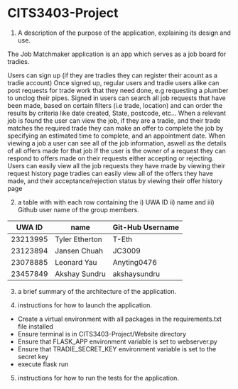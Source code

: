 # CITS3403-Project

1. A description of the purpose of the application, explaining its design and use.

The Job Matchmaker application is an app which serves as a job board for tradies. 

Users can sign up (if they are tradies they can register their acount as a tradie account)
Once signed up, regular users and tradie users alike can post requests for trade work that they need done, e.g requesting a plumber to unclog their pipes.
Signed in users can search all job requests that have been made, based on certain filters (i.e trade, location) and can order the results by criteria like date created, State, postcode, etc...
When a relevant job is found the user can view the job, if they are a tradie, and their trade matches the required trade they can make an offer to complete the job by specifying an estimated time to complete, and an appointment date.
When viewing a job a user can see all of the job information, aswell as the details of all offers made for that job
If the user is the owner of a request they can respond to offers made on their requests either accepting or rejecting.
Users can easily view all the job requests they have made by viewing their request history page
tradies can easily view all of the offers they have made, and their acceptance/rejection status by viewing their offer history page

2. a table with with each row containing the i) UWA ID ii) name and iii) Github user name of the group members.

| UWA ID       | name              | Git-Hub Username |
|--------------|-------------------|------------------|
| 23213995     | Tyler Etherton    | T-Eth            |
| 23123894     | Jansen Chuah      | JC3009           |
| 23078885     | Leonard Yau       | Anyting0476      |
| 23457849     | Akshay Sundru     | akshaysundru     |




3. a brief summary of the architecture of the application.

4. instructions for how to launch the application.
  - Create a virtual environment with all packages in the requirements.txt file installed
  - Ensure terminal is in CITS3403-Project/Website directory
  - Ensure that FLASK_APP environment variable is set to webserver.py
  - Ensure that TRADIE_SECRET_KEY environment variable is set to the secret key
  - execute flask run
  
5. instructions for how to run the tests for the application.
